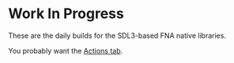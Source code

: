 # Work In Progress

These are the daily builds for the SDL3-based FNA native libraries.

You probably want the [Actions tab](https://github.com/FNA-XNA/fnalibs-dailies/actions).
